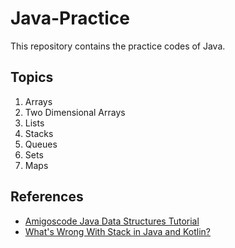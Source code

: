 # Java-Practice
This repository contains the practice codes of Java.

## Topics 
1. Arrays
2. Two Dimensional Arrays
3. Lists
4. Stacks
5. Queues
6. Sets
7. Maps

## References
- [Amigoscode Java Data Structures Tutorial](https://www.youtube.com/watch?v=8MmMm2-kJV8)
- [What's Wrong With Stack in Java and Kotlin?](https://www.droidchef.dev/whats-wrong-with-stack-in-java-and-kotlin/)
